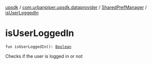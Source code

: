 [upsdk](../../index.md) / [com.urbanpiper.upsdk.dataprovider](../index.md) / [SharedPrefManager](index.md) / [isUserLoggedIn](./is-user-logged-in.md)

# isUserLoggedIn

`fun isUserLoggedIn(): `[`Boolean`](https://kotlinlang.org/api/latest/jvm/stdlib/kotlin/-boolean/index.html)

Checks if the user is logged in or not

